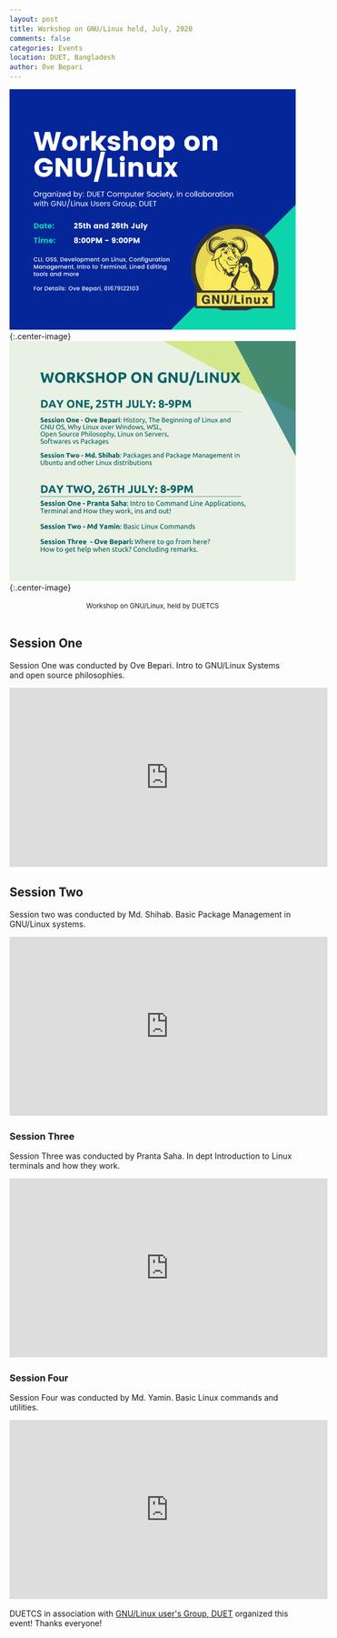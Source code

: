 ```yaml
---
layout: post
title: Workshop on GNU/Linux held, July, 2020 
comments: false
categories: Events
location: DUET, Bangladesh
author: Ove Bepari
---
```



![Workshop banner](/post_images/gnulinux_workshop/WorkshoponGNULinux.png){:.center-image} <br>
![Workshop Schedule](/post_images/gnulinux_workshop/WorkshoponGNUlinuxsyllabus.png){:.center-image}

<center> <small>Workshop on GNU/Linux, held by DUETCS</small> </center> <br>

## Session One
Session One was conducted by Ove Bepari. Intro to GNU/Linux Systems and open source philosophies.

<iframe width="560" height="315" src="https://www.youtube.com/embed/omys47kc4II" title="YouTube video player" frameborder="0" allow="accelerometer; autoplay; clipboard-write; encrypted-media; gyroscope; picture-in-picture" allowfullscreen></iframe>

## Session Two
Session two was conducted by Md. Shihab. Basic Package Management in GNU/Linux systems.

<iframe width="560" height="315" src="https://www.youtube.com/embed/65C4aXRmb8o" title="YouTube video player" frameborder="0" allow="accelerometer; autoplay; clipboard-write; encrypted-media; gyroscope; picture-in-picture" allowfullscreen></iframe>

### Session Three
Session Three was conducted by Pranta Saha. In dept Introduction to Linux terminals and how they work.

<iframe width="560" height="315" src="https://www.youtube.com/embed/mJ9tHAO9VzE" title="YouTube video player" frameborder="0" allow="accelerometer; autoplay; clipboard-write; encrypted-media; gyroscope; picture-in-picture" allowfullscreen></iframe>

### Session Four
Session Four was conducted by Md. Yamin. Basic Linux commands and utilities.

<iframe width="560" height="315" src="https://www.youtube.com/embed/SS-q1QL9g0U" title="YouTube video player" frameborder="0" allow="accelerometer; autoplay; clipboard-write; encrypted-media; gyroscope; picture-in-picture" allowfullscreen></iframe>

DUETCS in association with <a href="https://www.facebook.com/groups/gnu.linux.at.duet">GNU/Linux user's Group, DUET</a> organized this event! Thanks everyone! 